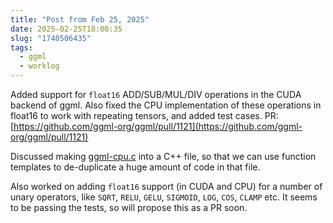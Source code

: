 ```yaml
---
title: "Post from Feb 25, 2025"
date: 2025-02-25T18:00:35
slug: "1740506435"
tags:
  - ggml
  - worklog
---
```

Added support for `float16` ADD/SUB/MUL/DIV operations in the CUDA backend of ggml. Also fixed the CPU implementation of these operations in float16 to work with repeating tensors, and added test cases. PR: [https://github.com/ggml-org/ggml/pull/1121](https://github.com/ggml-org/ggml/pull/1121)

Discussed making [ggml-cpu.c](https://github.com/ggml-org/ggml/blob/c21d976febcc75bcc487e4a2e4074b488f829553/src/ggml-cpu/ggml-cpu.c) into a C++ file, so that we can use function templates to de-duplicate a huge amount of code in that file.

Also worked on adding `float16` support (in CUDA and CPU) for a number of unary operators, like `SQRT`, `RELU`, `GELU`, `SIGMOID`, `LOG`, `COS`, `CLAMP` etc. It seems to be passing the tests, so will propose this as a PR soon.